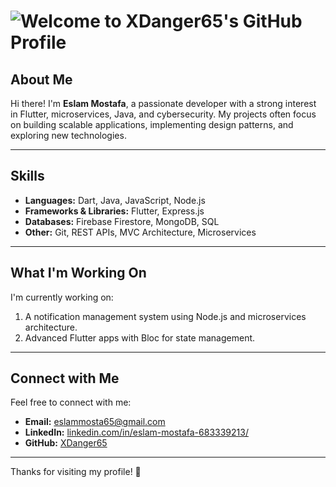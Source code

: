 # <img src="https://readme-typing-svg.demolab.com?font=Fira+Code&size=28&duration=4000&color=F75C7E&center=true&vCenter=true&width=435&lines=Welcome+to+XDanger65's+GitHub+Profile!;I'm+Eslam+Mostafa+%F0%9F%91%8B" alt="              Welcome to XDanger65's GitHub Profile" />

## About Me
Hi there! I'm **Eslam Mostafa**, a passionate developer with a strong interest in Flutter, microservices, Java, and cybersecurity. My projects often focus on building scalable applications, implementing design patterns, and exploring new technologies.

---

## Skills
- **Languages:** Dart, Java, JavaScript, Node.js
- **Frameworks & Libraries:** Flutter, Express.js
- **Databases:** Firebase Firestore, MongoDB, SQL
- **Other:** Git, REST APIs, MVC Architecture, Microservices

---

## What I'm Working On
I'm currently working on:
1. A notification management system using Node.js and microservices architecture.
2. Advanced Flutter apps with Bloc for state management.

---

## Connect with Me
Feel free to connect with me:
- **Email:** [eslammosta65@gmail.com](mailto:eslammosta65@gmail.com)
- **LinkedIn:** [linkedin.com/in/eslam-mostafa-683339213/](https://www.linkedin.com/in/eslam-mostafa-683339213/)
- **GitHub:** [XDanger65](https://github.com/XDanger65)

---

Thanks for visiting my profile! 🚀
